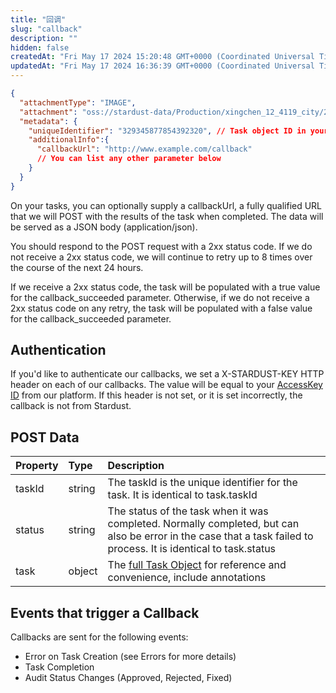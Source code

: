 ```yaml
---
title: "回调"
slug: "callback"
description: ""
hidden: false
createdAt: "Fri May 17 2024 15:20:48 GMT+0000 (Coordinated Universal Time)"
updatedAt: "Fri May 17 2024 16:36:39 GMT+0000 (Coordinated Universal Time)"
---
```


```json Example Callback Body
{
  "attachmentType": "IMAGE",
  "attachment": "oss://stardust-data/Production/xingchen_12_4119_city/20231110_1camera_1_4119/jc08_suz_Ew_0b_sunny_m_0_1699577442197.jpg",
  "metadata": {
    "uniqueIdentifier": "329345877854392320", // Task object ID in your platform
    "additionalInfo":{
      "callbackUrl": "http://www.example.com/callback"
      // You can list any other parameter below
    }
  }
}
```

On your tasks, you can optionally supply a callbackUrl, a fully qualified URL that we will POST with the results of the task when completed. The data will be served as a JSON body (application/json).

You should respond to the POST request with a 2xx status code. If we do not receive a 2xx status code, we will continue to retry up to 8 times over the course of the next 24 hours.

If we receive a 2xx status code, the task will be populated with a true value for the callback_succeeded parameter. Otherwise, if we do not receive a 2xx status code on any retry, the task will be populated with a false value for the callback_succeeded parameter.

## Authentication

If you'd like to authenticate our callbacks, we set a X-STARDUST-KEY HTTP header on each of our callbacks. The value will be equal to your [AccessKey ID](/overview/authentication) from our platform. If this header is not set, or it is set incorrectly, the callback is not from Stardust.

## POST Data

| Property | Type   | Description                                                                                                                                                       |
| :------- | :----- | :---------------------------------------------------------------------------------------------------------------------------------------------------------------- |
| taskId   | string | The taskId is the unique identifier for the task. It is identical to task.taskId                                                                                  |
| status   | string | The status of the task when it was completed. Normally completed, but can also be error in the case that a task failed to process. It is identical to task.status |
| task     | object | The [full Task Object](/zh/tasks/get-task) for reference and convenience, include annotations                                                                    |

## Events that trigger a Callback

Callbacks are sent for the following events:

- Error on Task Creation (see Errors for more details)
- Task Completion
- Audit Status Changes (Approved, Rejected, Fixed)
